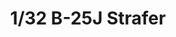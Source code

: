 ---
layout: product
title: "1/32 B-25J Strafer"
price: "25000" 
desc: "Maketa"
img_path: "/assets/img/HKM 01E02.jpg"
brand: "N/A"
available: false
special_offer: false
new: false
soon: false
cat: "010000"
subcat: "013200"
subsubcat: "0N/A"
sifra: "HKM 01E02"
popular: false
---